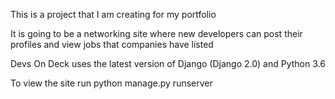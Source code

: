This is a project that I am creating for my portfolio 

It is going to be a networking site where new developers can post their profiles and view jobs that companies have listed 

Devs On Deck uses the latest version of Django (Django 2.0) and Python 3.6 

To view the site run python manage.py runserver 
